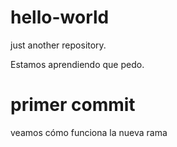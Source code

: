 # hello-world
just another repository.

Estamos aprendiendo que pedo.

# primer commit

veamos cómo funciona la nueva rama
